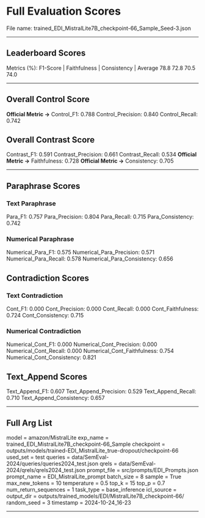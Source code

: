 # Full Evaluation Scores

File name: trained_EDI_MistralLite7B_checkpoint-66_Sample_Seed-3.json


---

## Leaderboard Scores

Metrics (%): F1-Score | Faithfulness | Consistency | Average
                78.8        72.8          70.5        74.0

---

## Overall Control Score

**Official Metric ->** Control_F1: 0.788
Control_Precision: 0.840
Control_Recall: 0.742

## Overall Contrast Score

Contrast_F1: 0.591
Contrast_Precision: 0.661
Contrast_Recall: 0.534
**Official Metric ->** Faithfulness: 0.728
**Official Metric ->** Consistency: 0.705

---


## Paraphrase Scores


### Text Paraphrase

Para_F1: 0.757
Para_Precision: 0.804
Para_Recall: 0.715
Para_Consistency: 0.742


### Numerical Paraphrase

Numerical_Para_F1: 0.575
Numerical_Para_Precision: 0.571
Numerical_Para_Recall: 0.578
Numerical_Para_Consistency: 0.656


## Contradiction Scores


### Text Contradiction

Cont_F1: 0.000
Cont_Precision: 0.000
Cont_Recall: 0.000
Cont_Faithfulness: 0.724
Cont_Consistency: 0.715


### Numerical Contradiction

Numerical_Cont_F1: 0.000
Numerical_Cont_Precision: 0.000
Numerical_Cont_Recall: 0.000
Numerical_Cont_Faithfulness: 0.754
Numerical_Cont_Consistency: 0.821


## Text_Append Scores

Text_Append_F1: 0.607
Text_Append_Precision: 0.529
Text_Append_Recall: 0.710
Text_Append_Consistency: 0.657

---

## Full Arg List

model = amazon/MistralLite
exp_name = trained_EDI_MistralLite7B_checkpoint-66_Sample
checkpoint = outputs/models/trained-EDI_MistralLite_true-dropout/checkpoint-66
used_set = test
queries = data/SemEval-2024/queries/queries2024_test.json
qrels = data/SemEval-2024/qrels/qrels2024_test.json
prompt_file = src/prompts/EDI_Prompts.json
prompt_name = EDI_MistralLite_prompt
batch_size = 8
sample = True
max_new_tokens = 10
temperature = 0.5
top_k = 15
top_p = 0.7
num_return_sequences = 1
task_type = base_inference
icl_source = 
output_dir = outputs/trained_models/EDI/MistralLite7B_checkpoint-66/
random_seed = 3
timestamp = 2024-10-24_16-23

---

